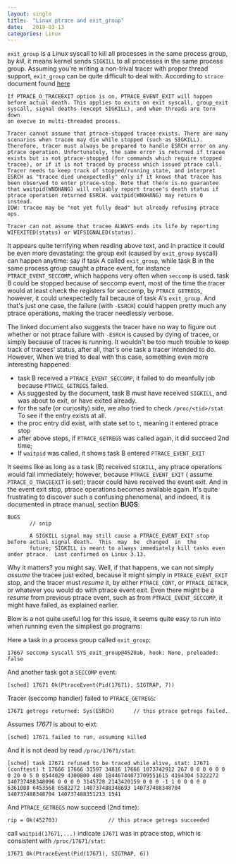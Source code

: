 ```yaml
---
layout: single
title:  "Linux ptrace and exit_group"
date:   2019-03-13
categories: Linux
---
```


`exit_group` is a Linux syscall to kill all processes in the same process group, 
by *kill*, it means kernel sends `SIGKILL` to all processes in the same process group.
Assuming you're writing a non-trival tracer with proper thread support, `exit_group`
 can be quite difficult to deal with. According to `strace` document found 
[here](https://github.com/strace/strace/blob/e0f0071b36215de8a592bf41ec007a794b550d45/README-linux-ptrace#L64)

```
If PTRACE_O_TRACEEXIT option is on, PTRACE_EVENT_EXIT will happen
before actual death. This applies to exits on exit syscall, group_exit
syscall, signal deaths (except SIGKILL), and when threads are torn down
on execve in multi-threaded process.

Tracer cannot assume that ptrace-stopped tracee exists. There are many
scenarios when tracee may die while stopped (such as SIGKILL).
Therefore, tracer must always be prepared to handle ESRCH error on any
ptrace operation. Unfortunately, the same error is returned if tracee
exists but is not ptrace-stopped (for commands which require stopped
tracee), or if it is not traced by process which issued ptrace call.
Tracer needs to keep track of stopped/running state, and interpret
ESRCH as "tracee died unexpectedly" only if it knows that tracee has
been observed to enter ptrace-stop. Note that there is no guarantee
that waitpid(WNOHANG) will reliably report tracee's death status if
ptrace operation returned ESRCH. waitpid(WNOHANG) may return 0 instead.
IOW: tracee may be "not yet fully dead" but already refusing ptrace ops.

Tracer can not assume that tracee ALWAYS ends its life by reporting
WIFEXITED(status) or WIFSIGNALED(status).
```

It appears quite terrifying when reading above text, and in practice it could
be even more devastating: the group exit (caused by `exit_group` syscall) can
happen anytime: say if task A called `exit_group`, while task B in the same
process group caught a ptrace event, for instance `PTRACE_EVENT_SECCOMP`, which
happens very often when `seccomp` is used. task B could be stopped because of 
seccomp event, most of the time the tracer would at least check the registers 
for seccomp, by `PTRACE_GETREGS`, however, it could unexpectedly fail because 
of task A's `exit_group`. And that's just one case, the failure (with `-ESRCH`) 
could happen pretty much any ptrace operations, making the tracer needlessly 
verbose.

The linked document also suggests the tracer have no way to figure out whether 
or not ptrace failure with `-ESRCH` is caused by dying of tracee, or simply
because of tracee is running. It wouldn't be too much trouble to keep track of 
tracees' status, after all, that's one task a tracer intended to do. However, 
When we tried to deal with this case, something even more interesting 
happened: 

  * task B received a `PTRACE_EVENT_SECCOMP`, it failed to do meanfully 
    job because `PTRACE_GETREGS` failed.
  * As suggested by the document, task B must have received `SIGKILL`, and
    was about to exit, or have exited already.
  * for the safe (or curiosity) side, we also tried to check `/proc/<tid>/stat`
    To see if the entry exists at all.
  * the proc entry did exist, with state set to `t`, meaning it entered ptrace
    stop
  * after above steps, if `PTRACE_GETREGS` was called again, it did succeed 2nd
    time;
  * If `waitpid` was called, it shows task B entered `PTRACE_EVENT_EXIT`

It seems like as long as a task (B) received `SIGKILL`, any ptrace operations 
would fail immediately; however, because `PTRACE_EVENT_EXIT` ( assume 
`PTRACE_O_TRACEEXIT` is set); tracer could have received the event exit. And in 
the event exit stop, ptrace operations becomes available again. It's quite 
frustrating to discover such a confusing phenomenal, and indeed, it is documented
in ptrace manual, section **BUGS**:

```
BUGS
	   // snip

       A SIGKILL signal may still cause a PTRACE_EVENT_EXIT stop before actual signal death.  This  may  be  changed  in  the
       future; SIGKILL is meant to always immediately kill tasks even under ptrace.  Last confirmed on Linux 3.13.
```

Why it matters? you might say. Well, if that happens, we can not simply *assume* 
the tracee just exited, because it might simply in `PTRACE_EVENT_EXIT` stop, and the 
tracer must *resume* it, by either `PTRACE_CONT`, or `PTRACE_DETACH`, or whatever you 
would do with ptrace event exit. Even there might be a *resume* from previous ptrace 
event, such as from `PTRACE_EVENT_SECCOMP`, it might have failed, as explained earlier.

Blow is a not quite useful log for this issue, it seems quite easy to run into when 
running even the simpliest go programs:

Here a task in a process group called `exit_group`:

```
17667 seccomp syscall SYS_exit_group@4520ab, hook: None, preloaded: false
```

And another task got a `SECCOMP` event:
```
[sched] 17671 Ok(PtraceEvent(Pid(17671), SIGTRAP, 7))
```

Tracer (seccomp handler) failed to `PTRACE_GETREGS`:
```
17671 getregs returned: Sys(ESRCH)      // this ptrace getregs failed.
```

Assumes *17671* is about to eixt:
```
[sched] 17671 failed to run, assuming killed
```

And it is not dead by read `/proc/17671/stat`:
```
[sched] task 17671 refused to be traced while alive, stat: 17671 (conftest) t 17666 17666 31597 34816 17666 1073742912 267 0 0 0 0 0 0 0 20 0 5 0 8544029 4300800 480 18446744073709551615 4194304 5322272 140737488348096 0 0 0 0 3145728 2143420159 0 0 0 -1 1 0 0 0 0 0 6361088 6453568 6582272 140737488348693 140737488348704 140737488348704 140737488351213 1541
```

And `PTRACE_GETREGS` now succeed (2nd time):
```
rip = Ok(452703)                // this ptrace getregs succeeded
```

call `waitpid(17671,...)` indicate `17671` was in ptrace stop, which is
consistent with `/proc/17671/stat`:
```
17671 Ok(PtraceEvent(Pid(17671), SIGTRAP, 6))
```
